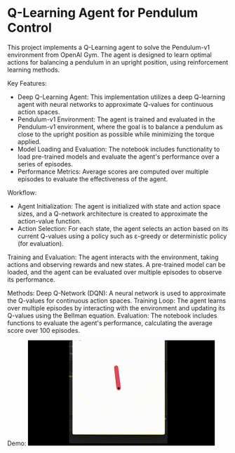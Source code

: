 # Q-Learning Agent for Pendulum Control
This project implements a Q-Learning agent to solve the Pendulum-v1 environment from OpenAI Gym. The agent is designed to learn optimal actions for balancing a pendulum in an upright position, using reinforcement learning methods.

Key Features:
* Deep Q-Learning Agent: This implementation utilizes a deep Q-learning agent with neural networks to approximate Q-values for continuous action spaces.
* Pendulum-v1 Environment: The agent is trained and evaluated in the Pendulum-v1 environment, where the goal is to balance a pendulum as close to the upright position as possible while minimizing the torque applied.
* Model Loading and Evaluation: The notebook includes functionality to load pre-trained models and evaluate the agent's performance over a series of episodes.
* Performance Metrics: Average scores are computed over multiple episodes to evaluate the effectiveness of the agent.
  
Workflow:
* Agent Initialization: The agent is initialized with state and action space sizes, and a Q-network architecture is created to approximate the action-value function.
* Action Selection: For each state, the agent selects an action based on its current Q-values using a policy such as ε-greedy or deterministic policy (for evaluation).

Training and Evaluation:
The agent interacts with the environment, taking actions and observing rewards and new states.
A pre-trained model can be loaded, and the agent can be evaluated over multiple episodes to observe its performance.

Methods:
Deep Q-Network (DQN): A neural network is used to approximate the Q-values for continuous action spaces.
Training Loop: The agent learns over multiple episodes by interacting with the environment and updating its Q-values using the Bellman equation.
Evaluation: The notebook includes functions to evaluate the agent's performance, calculating the average score over 100 episodes.

Demo:
![](https://github.com/rDrayBen/Machine_learning_Qlearning/blob/main/QL-demo.gif)
